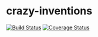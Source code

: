 # crazy-inventions

[![Build Status](https://travis-ci.org/Nonny177/crazy-inventions.svg?branch=master)](https://travis-ci.org/Nonny177/crazy-inventions) 
[![Coverage Status](https://coveralls.io/repos/github/<Nonny177/<crazy-inventions>/badge.svg?branch=master)](https://coveralls.io/github/Nonny177/crazy-inventions?branch=master)
